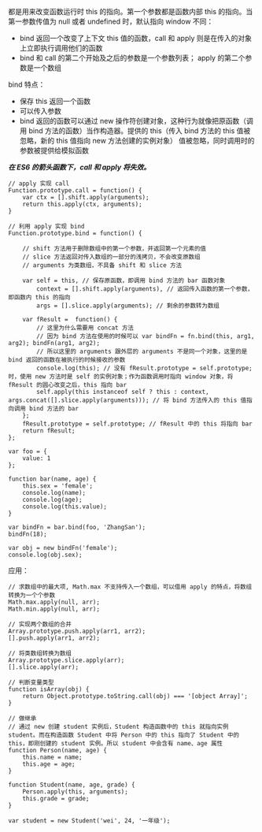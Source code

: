 都是用来改变函数运行时 this 的指向。第一个参数都是函数内部 this 的指向。当第一参数传值为 null 或者 undefined 时，默认指向 window
不同：
* bind 返回一个改变了上下文 this 值的函数，call 和 apply 则是在传入的对象上立即执行调用他们的函数
* bind 和 call 的第二个开始及之后的参数是一个参数列表； apply 的第二个参数是一个数组

bind 特点：
* 保存 this 返回一个函数
* 可以传入参数
* bind 返回的函数可以通过 new 操作符创建对象，这种行为就像把原函数（调用 bind 方法的函数）当作构造器。提供的 this（传入 bind 方法的 this 值被忽略，新的 this 值指向 new 方法创建的实例对象） 值被忽略，同时调用时的参数被提供给模拟函数   

***在 ES6 的箭头函数下，call 和 apply 将失效。***
```
// apply 实现 call
Function.prototype.call = function() {
    var ctx = [].shift.apply(arguments);
    return this.apply(ctx, arguments);
}
```
```
// 利用 apply 实现 bind
Function.prototype.bind = function() {

    // shift 方法用于删除数组中的第一个参数，并返回第一个元素的值
    // slice 方法返回对传入数组的一部分的浅拷贝，不会改变原数组
    // arguments 为类数组，不具备 shift 和 slice 方法

    var self = this, // 保存原函数，即调用 bind 方法的 bar 函数对象
        context = [].shift.apply(arguments), // 返回传入函数的第一个参数，即函数内 this 的指向
        args = [].slice.apply(arguments); // 剩余的参数转为数组
    
    var fResult =  function() {
        // 这里为什么需要用 concat 方法
        // 因为 bind 方法在使用的时候可以 var bindFn = fn.bind(this, arg1, arg2); bindFn(arg1, arg2);
        // 所以这里的 arguments 跟外层的 arguments 不是同一个对象，这里的是 bind 返回的函数在被执行的时候接收的参数
        console.log(this); // 没有 fResult.prototype = self.prototype;时，使用 new 方法时是 self 的实例对象；作为函数调用时指向 window 对象，将 fResult 的圆心改变之后，this 指向 bar
        self.apply(this instanceof self ? this : context, args.concat([].slice.apply(arguments))); // 将 bind 方法传入的 this 值指向调用 bind 方法的 bar
    };
    fResult.prototype = self.prototype; // fResult 中的 this 将指向 bar
    return fResult;
};

var foo = {
    value: 1
};

function bar(name, age) {
    this.sex = 'female';
    console.log(name);
    console.log(age);
    console.log(this.value);
}

var bindFn = bar.bind(foo, 'ZhangSan');
bindFn(18);

var obj = new bindFn('female');
console.log(obj.sex);
```
应用：
```
// 求数组中的最大项, Math.max 不支持传入一个数组，可以借用 apply 的特点，将数组转换为一个个参数
Math.max.apply(null, arr);
Math.min.apply(null, arr);

// 实现两个数组的合并
Array.prototype.push.apply(arr1, arr2);
[].push.apply(arr1, arr2);

// 将类数组转换为数组
Array.prototype.slice.apply(arr);
[].slice.apply(arr);

// 判断变量类型
function isArray(obj) {
    return Object.prototype.toString.call(obj) === '[object Array]';
}

// 做继承
// 通过 new 创建 student 实例后，Student 构造函数中的 this 就指向实例 student。而在构造函数 Student 中将 Person 中的 this 指向了 Student 中的 this，即刚创建的 student 实例。所以 student 中会含有 name、age 属性
function Person(name, age) {
    this.name = name;
    this.age = age;
}

function Student(name, age, grade) {
    Person.apply(this, arguments);
    this.grade = grade;
}

var student = new Student('wei', 24, '一年级');
```
